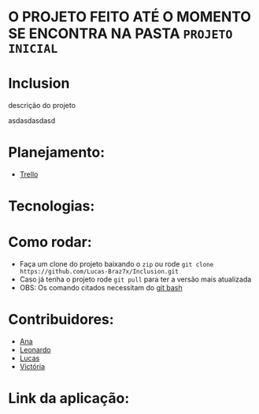 # O PROJETO FEITO ATÉ O MOMENTO SE ENCONTRA NA PASTA `PROJETO INICIAL`

# Inclusion

descrição do projeto

asdasdasdasd

# Planejamento: 
  
  - [Trello](https://trello.com/b/FvJG5kpV/inclusion)

# Tecnologias:

# Como rodar:

  - Faça um clone do projeto baixando o `zip` ou rode `git clone https://github.com/Lucas-Braz7x/Inclusion.git`
  - Caso já tenha o projeto rode `git pull` para ter a versão mais atualizada
  - OBS: Os comando citados necessitam do [git bash](https://git-scm.com/downloads)

# Contribuidores: 

  - [Ana](https://github.com/crisraele)
  - [Leonardo](https://github.com/leonardoemerson)
  - [Lucas](https://github.com/Lucas-Braz7x)
  - [Victória](https://github.com/vicalves18)

  
# Link da aplicação:

